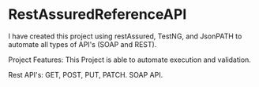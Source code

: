 # RestAssuredReferenceAPI
I have created this project using restAssured, TestNG, and JsonPATH to automate all types of API's (SOAP and REST).

Project Features:
This Project is able to automate execution and validation. 

Rest API's: GET, POST, PUT, PATCH.
SOAP API.

